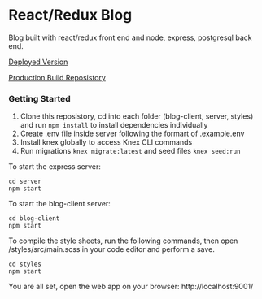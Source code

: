 # React/Redux Blog

Blog built with react/redux front end and node, express, postgresql back end.

[Deployed Version](https://gabriella-blog.herokuapp.com/)

[Production Build Reposistory](https://github.com/donaldma/Blog-Production)

### Getting Started

1) Clone this reposistory, cd into each folder (blog-client, server, styles) and run `npm install` to install dependencies individually 
2) Create .env file inside server following the formart of .example.env 
3) Install knex globally to access Knex CLI commands
4) Run migrations `knex migrate:latest` and seed files `knex seed:run`

To start the express server:
```
cd server
npm start
```

To start the blog-client server:
```
cd blog-client
npm start
```

To compile the style sheets, run the following commands, then open /styles/src/main.scss in your code editor and perform a save.

``` 
cd styles
npm start
```

You are all set, open the web app on your browser: http://localhost:9001/
